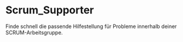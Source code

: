 # Scrum_Supporter
Finde schnell die passende Hilfestellung für Probleme innerhalb deiner SCRUM-Arbeitsgruppe.
